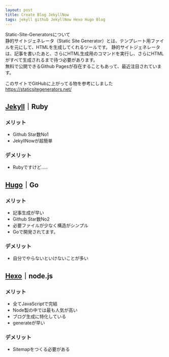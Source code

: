 ```yaml
---
layout: post
title: Create Blog JekyllNow
tags: jekyll github JekyllNow Hexo Hugo Blog
---
```


Static-Site-Generatorsについて<br>
静的サイトジェネレータ（Static Site Generator）とは、テンプレート用ファイルを元にして、HTMLを生成してくれるツールです。
静的サイトジェネレータは、記事を書いたあと、さらにHTML生成用のコマンドを実行し、さらにHTMLがすべて生成されるまで待つ必要があります。<br>
無料で公開できるGithub Pagesが存在することもあって、最近注目されています。<br>

このサイトでGitHubに上がってる物を参考にしました<br>
https://staticsitegenerators.net/


## **<a href="http://jekyllrb.com/" target="_blank">Jekyll</a>｜Ruby**

### メリット
* Github Star数No1
* JekyllNowが超簡単

### デメリット
* Rubyですけど.....

## **<a href="http://gohugo.io/" target="_blank">Hugo</a>｜Go**

### メリット
* 記事生成が早い
* Github Star数No2
* 必要ファイルが少なく構造がシンプル
* Goで開発されてます。

### デメリット
* 自分でやらないといけないことが多い

## **<a href="http://hexo.io/" target="_blank">Hexo</a>｜node.js**

### メリット
* 全てJavaScriptで完結
* Node製の中では最も人気が高い
* ブログ生成に特化している
* generateが早い

### デメリット
* Sitemapをつくる必要がある
